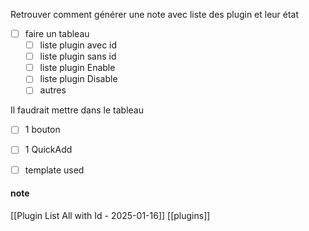 Retrouver comment générer une note avec liste des plugin et leur état 

- [ ] faire un tableau 
	- [ ] liste plugin avec id
	- [ ] liste plugin sans id
	- [ ] liste plugin Enable 
	- [ ] liste plugin Disable
	- [ ] autres

Il faudrait mettre dans le tableau  
- [ ] 1 bouton
- [ ] 1 QuickAdd 
- [ ] template used 



#### note 

[[Plugin List All with Id - 2025-01-16]]
[[plugins]]

